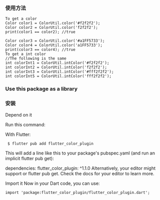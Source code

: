 ### 使用方法
```
To get a color 
Color color1 = ColorUtil.color('#f2f2f2');
Color color2 = ColorUtil.color('f2f2f2');
print(color1 == color2); //true

Color color3 = ColorUtil.color('#a1FF5733');
Color color4 = ColorUtil.color('a1FF5733');
print(color3 == color4); //true
To get a int color 
//The following is the same
int colorInt1 = ColorUtil.intColor('#f2f2f2');
int colorInt2 = ColorUtil.intColor('f2f2f2');
int colorInt3 = ColorUtil.intColor('#fff2f2f2');
int colorInt5 = ColorUtil.intColor('fff2f2f2');
```
### Use this package as a library
### 安装
Depend on it

Run this command:

With Flutter:
```
 $ flutter pub add flutter_color_plugin
 ```
This will add a line like this to your package's pubspec.yaml (and run an implicit flutter pub get):

dependencies:
  flutter_color_plugin: ^1.1.0
Alternatively, your editor might support or flutter pub get. Check the docs for your editor to learn more.

Import it
Now in your Dart code, you can use:
```
import 'package:flutter_color_plugin/flutter_color_plugin.dart';
```